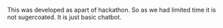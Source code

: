 This was developed as apart of hackathon. So as we had limited time it is not sugercoated. It is just basic chatbot.
